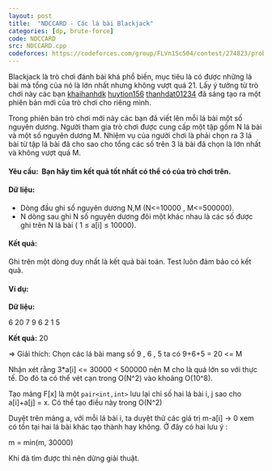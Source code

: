 ```yaml
---
layout: post
title:  "NDCCARD - Các lá bài Blackjack"
categories: [dp, brute-force]
code: NDCCARD
src: NDCCARD.cpp
codeforces: https://codeforces.com/group/FLVn1Sc504/contest/274823/problem/B
---
```




  



Blackjack là trò chơi đánh bài khá phổ biến, mục tiêu là có được những lá bài mà tổng của nó là lớn nhất nhưng không vượt quá 21. Lấy ý tưởng từ trò chơi này các bạn [khaihanhdk](http://vnoi.info/index.php?option=com_voj2&page=user&user=khaihanhdk) [huytion156](http://vnoi.info/index.php?option=com_voj2&page=user&user=huytion156) [thanhdat01234](http://vnoi.info/index.php?option=com_voj2&page=user&user=thanhdat01234) đã sáng tạo ra một phiên bản mới của trò chơi cho riêng mình.

Trong phiên bản trò chơi mới này các bạn đã viết lên mỗi lá bài một số nguyên dương. Người tham gia trò chơi được cung cấp một tập gồm N lá bài và một số nguyên dương M. Nhiệm vụ của người chơi là phải chọn ra 3 lá bài từ tập lá bài đã cho sao cho tổng các số trên 3 lá bài đã chọn là lớn nhất và không vượt quá M.

#### Yêu cầu:  Bạn hãy tìm kết quả tốt nhất có thể có của trò chơi trên.

#### Dữ liệu:

+ Dòng đầu ghi số nguyên dương N,M (N<=10000 , M<=500000).
+ N dòng sau ghi N số nguyên dương đôi một khác nhau là các số được ghi trên N lá bài ( 1 ≤ a\[i\] ≤ 10000).

#### Kết quả:

Ghi trên một dòng duy nhất là kết quả bài toán. Test luôn đảm bảo có kết quả.

#### Ví dụ:

**Dữ liệu:**

6 20 7 9 6 2 1 5

**Kết quả:** 20

\=> Giải thích: Chọn các lá bài mang số 9 , 6 , 5 ta có 9+6+5 = 20 <= M

<!--more-->




Nhận xét rằng 3*a[i] <= 30000 < 500000 nên M cho là quá lớn so với thực tế. Do đó ta có thể vét cạn trong O(N^2) vào khoảng O(10^8).

Tạo mảng F[x] là một `pair<int,int>` lưu lại chỉ số hai lá bài i, j sao cho a[i]+a[j] = x. Có thể tạo điều này trong O(N^2)

Duyệt trên mảng a, với mỗi lá bài i, ta duyệt thử các giá trị m-a[i] -> 0 xem có tồn tại hai lá bài khác tạo thành hay không. Ở đây có hai lưu ý :

m = min(m, 30000)

Khi đã tìm được thì nên dừng giải thuật.

